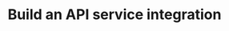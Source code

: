 ---
title: Build an API service integration
excerpt: Learn how to build and register an API service integration with the Okta Integration Network.
meta:
  - name: description
    content: Use this guide to learn how to build, test, and submit an API service integration to the Okta Integration Network.
layout: Guides
sections:
 - main
---